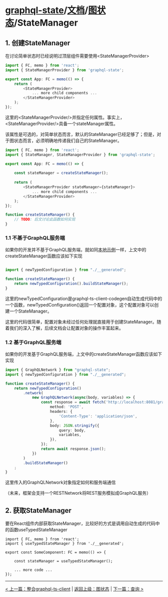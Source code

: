 # [graphql-state](https://github.com/babyfish-ct/graphql-state)/[文档](../README_zh_CN.md)/[图状态](./README_zh_CN.md)/StateManager

## 1. 创建StateManager

在讨论简单状态时已经说明过顶层组件需要使用&lt;StateManagerProvider&gt;
```ts
import { FC, memo } from 'react';
import { StateManagerProvider } from 'graphql-state';

export const App: FC = memo(() => {
    return (
        <StateManagerProvider>
            ... more child components ...
        </StateManagerProvider>
    );
});
```
这里的&lt;StateManagerProvider/&gt;并指定任何属性。事实上，&lt;StateManagerProvider/&gt;具备一个stateManager属性。

该属性是可选的，对简单状态而言，默认的StateManager已经足够了；但是，对于图状态而言，必须明确地传递我们自己的StateManager。

```ts
import { FC, memo } from 'react';
import { StateManager, StateManagerProvider } from 'graphql-state';

export const App: FC = memo(() => {
    
    const stateManager = createStateManager();
    
    return (
        <StateManagerProvider stateManager={stateManager}>
            ... more child components ...
        </StateManagerProvider>
    );
});

function createStateManager() {
    // TODO: 后文讨论此函数如何实现
}

```

### 1.1 不基于GraphQL服务端

如果你的开发并不基于GraphQL服务端，就如同[本地示例](https://github.com/babyfish-ct/graphql-state/tree/master/example/client/src/graph/local)一样，上文中的createStateManager函数应该如下实现

```ts

import { newTypedConfiguration } from "./__generated";

function createStateManager() {
    return newTypedConfiguration().buildStateManager();
}
```

这里的newTypedConfiguration是graphql-ts-client-codegen自动生成代码中的一个函数，newTypedConfiguration()返回一个配置对象，这个配置对象可以创建一个StateManager。

这里的代码很简单，配置对象未经过任何处理就直接用于创建StateManager。随着我们的深入了解，后续文档会让配置对象的操作丰富起来。

### 1.2 基于GraphQL服务端

如果你的开发基于GraphQL服务端，上文中的createStateManager函数应该如下实现

```ts
import { GraphQLNetwork } from "graphql-state";
import { newTypedConfiguration } from "./__generated";

function createStateManager() {
    return newTypedConfiguration()
        .network(
            new GraphQLNetwork(async(body, variables) => {
                const response = await fetch('http://localhost:8081/graphql', {
                    method: 'POST',
                    headers: {
                        'Content-Type': 'application/json',
                    },
                    body: JSON.stringify({
                        query: body,
                        variables,
                    }),
                }); 
                return await response.json();
            })
        )
        .buildStateManager()
    ;
}
```

这里传入的GraphQLNetwork对象指定如何和服务端通信

（未来，框架会支持一个RESTNetwork将REST服务模拟成GraphQL服务）

## 2. 获取StateManager

要在React组件内部获取StateManager，比较好的方式是调用自动生成的代码中的函数useTypedStateManager
```
import { FC, memo } from 'react';
import { useTypedStateManager } from './__generated';

export const SomeComponent: FC = memo(() => {
    
    const stateManager = useTypedStateManager();
    
    ... more code ...
});
```

----------------------------------

[< 上一篇：整合graphql-ts-client](./graphql-ts-client_zh_CN.md) | [返回上级：图状态](./README_zh_CN.md) | [下一篇：查询 >](./query/README_zh_CN.md)
